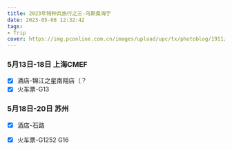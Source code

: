 ```yaml
---
title: 2023年特种兵旅行之三-乌斯桑海宁
date: 2023-05-08 12:32:42
tags:
- Trip
cover: https://img.pconline.com.cn/images/upload/upc/tx/photoblog/1911/21/c4/179963496_1574320300205.jpg
---
```

### 5月13日-18日 上海CMEF
- [x] 酒店-锦江之星南翔店（？
- [x] 火车票-G13

### 5月18日-20日 苏州
- [x] 酒店-石路
- [x] 火车票-G1252 G16

